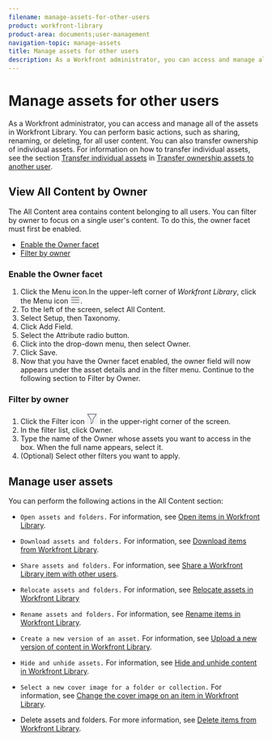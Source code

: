 ```yaml
---
filename: manage-assets-for-other-users
product: workfront-library
product-area: documents;user-management
navigation-topic: manage-assets
title: Manage assets for other users
description: As a Workfront administrator, you can access and manage all of the assets in Workfront Library. You can perform basic actions, such as sharing, renaming, or deleting, for all user content. You can also transfer ownership of individual assets. For information on how to transfer individual assets, see the sectionTransfer individual assets in Transfer ownership assets to another user.
---
```


# Manage assets for other users

As a Workfront administrator, you can access and manage all of the assets in Workfront Library. You can perform basic actions, such as sharing, renaming, or deleting, for all user content. You can also transfer ownership of individual assets. For information on how to transfer individual assets, see the section [Transfer individual assets](../../../workfront-library/administration-and-setup/manage-assets/transfer-ownership-to-others.md#transfer) in [Transfer ownership assets to another user](../../../workfront-library/administration-and-setup/manage-assets/transfer-ownership-to-others.md).

## View All Content by Owner

The All Content area contains content belonging to all users. You can filter by owner to focus on a single user's content. To do this, the owner facet must first be enabled.

* [Enable the Owner facet](#enable) 
* [Filter by owner](#filter)

### Enable the Owner facet

<ol> 
 <li value="1">Click the Menu icon.In the upper-left corner of <em>Workfront Library</em>, click the <span class="bold">Menu</span> icon <img src="assets/library-menu-icon.png">.</li> 
 <li value="2">To the left of the screen, select <span class="bold">All Content</span>.</li> 
 <li value="3">Select <span class="bold">Setup</span>, then <span class="bold">Taxonomy</span>.</li> 
 <li value="4">Click <span class="bold">Add Field</span>.</li> 
 <li value="5">Select the <span class="bold">Attribute</span> radio button. </li> 
 <li value="6">Click into the drop-down menu, then select <span class="bold">Owner</span>.</li> 
 <li value="7">Click <span class="bold">Save</span>.</li> 
 <li value="8">Now that you have the Owner facet enabled, the owner field will now appears under the asset details and in the filter menu. Continue to the following section to Filter by Owner.</li> 
</ol>

### Filter by owner

<ol> 
 <li value="1">Click the <span class="bold">Filter</span> icon <img src="assets/library-filter-icon.png"> in the upper-right corner of the screen.</li> 
 <li value="2">In the filter list, click <span class="bold">Owner</span>. </li> 
 <li value="3">Type the name of the Owner whose assets you want to access in the box. When the full name appears, select it.</li> 
 <li value="4">(Optional) Select other filters you want to apply.</li> 
</ol>

## Manage user assets

You can perform the following actions in the All Content section:

* `Open assets and folders.` For information, see [Open items in Workfront Library](../../../workfront-library/content-management/basics/open-items-in-library.md).

* `Download assets and folders.` For information, see [Download items from Workfront Library](../../../workfront-library/content-management/basics/download-content-from-library.md).

* `Share assets and folders.` For information, see [Share a Workfront Library item with other users](../../../workfront-library/content-management/share-an-asset-with-users.md).

* `Relocate assets and folders.` For information, see [Relocate assets in Workfront Library](../../../workfront-library/content-management/relocate-assets.md)

* `Rename assets and folders.` For information, see [Rename items in Workfront Library](../../../workfront-library/content-management/rename-items.md).

* `Create a new version of an asset.` For information, see [Upload a new version of content in Workfront Library](../../../workfront-library/content-management/content-versioning/upload-new-version-of-content.md).

* `Hide and unhide assets.` For information, see [Hide and unhide content in Workfront Library](../../../workfront-library/content-management/hide-and-unhide-content.md).

* `Select a new cover image for a folder or collection.` For information, see [Change the cover image on an item in Workfront Library](../../../workfront-library/content-management/change-cover-image-of-folder.md).

* Delete assets and folders. For more information, see [Delete items from Workfront Library](../../../workfront-library/content-management/delete-items.md).


